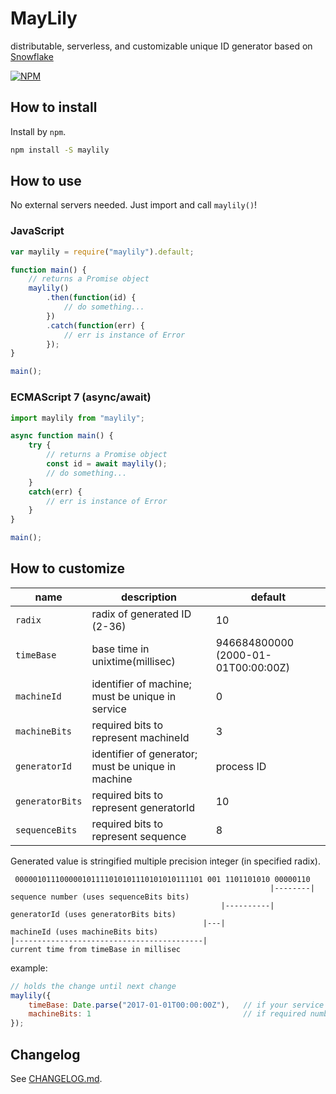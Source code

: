 # MayLily

distributable, serverless, and customizable unique ID generator based on [Snowflake](https://github.com/twitter/snowflake/tree/snowflake-2010/)

[![NPM](https://nodei.co/npm/maylily.svg?downloads=true&downloadRank=true&stars=true)](https://nodei.co/npm/maylily/)

## How to install

Install by `npm`.

```bash
npm install -S maylily
```

## How to use

No external servers needed.
Just import and call `maylily()`!

### JavaScript

```javascript
var maylily = require("maylily").default;

function main() {
    // returns a Promise object
    maylily()
        .then(function(id) {
            // do something...
        })
        .catch(function(err) {
            // err is instance of Error
        });
}

main();
```

### ECMAScript 7 (async/await)

```javascript
import maylily from "maylily";

async function main() {
    try {
        // returns a Promise object
        const id = await maylily();
        // do something...
    }
    catch(err) {
        // err is instance of Error
    }
}

main();
```

## How to customize

| name | description | default |
|------|-------------|---------|
| `radix` | radix of generated ID (2-36) | 10 |
| `timeBase` | base time in unixtime(millisec) | 946684800000 (2000-01-01T00:00:00Z) |
| `machineId` | identifier of machine; must be unique in service | 0 |
| `machineBits` | required bits to represent machineId | 3 |
| `generatorId` | identifier of generator; must be unique in machine | process ID |
| `generatorBits` | required bits to represent generatorId | 10 |
| `sequenceBits` | required bits to represent sequence | 8 |

Generated value is stringified multiple precision integer (in specified radix).

```
 000001011100000101111010101110101010111101 001 1101101010 00000110
                                                          |--------| sequence number (uses sequenceBits bits)
                                               |----------|          generatorId (uses generatorBits bits)
                                           |---|                     machineId (uses machineBits bits)
|------------------------------------------|                         current time from timeBase in millisec
```

example:

```javascript
// holds the change until next change
maylily({
    timeBase: Date.parse("2017-01-01T00:00:00Z"),   // if your service starts in 2017, this is enough.
    machineBits: 1                                  // if required number machines are up to 2, this is enough.
});
```

## Changelog

See [CHANGELOG.md](CHANGELOG.md).
